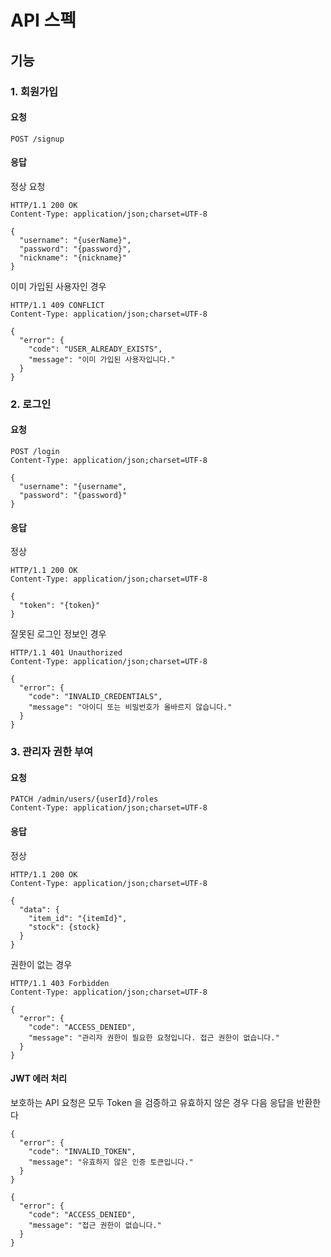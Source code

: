 # API 스펙

## 기능

### 1. 회원가입

#### 요청

```http request
POST /signup
```

#### 응답

정상 요청

```http
HTTP/1.1 200 OK
Content-Type: application/json;charset=UTF-8

{
  "username": "{userName}",
  "password": "{password}",
  "nickname": "{nickname}"
}
```

이미 가입된 사용자인 경우

```http
HTTP/1.1 409 CONFLICT
Content-Type: application/json;charset=UTF-8

{
  "error": {
    "code": "USER_ALREADY_EXISTS",
    "message": "이미 가입된 사용자입니다."
  }
}
```

### 2. 로그인

#### 요청

```http request
POST /login
Content-Type: application/json;charset=UTF-8

{
  "username": "{username",
  "password": "{password}"
}
```

#### 응답

정상

```http request
HTTP/1.1 200 OK
Content-Type: application/json;charset=UTF-8

{
  "token": "{token}"
}
```

잘못된 로그인 정보인 경우

```http
HTTP/1.1 401 Unauthorized
Content-Type: application/json;charset=UTF-8

{
  "error": {
    "code": "INVALID_CREDENTIALS",
    "message": "아이디 또는 비밀번호가 올바르지 않습니다."
  }
}
```

### 3. 관리자 권한 부여

#### 요청

```http request
PATCH /admin/users/{userId}/roles
Content-Type: application/json;charset=UTF-8
```

#### 응답

정상

```http request
HTTP/1.1 200 OK
Content-Type: application/json;charset=UTF-8

{
  "data": {
    "item_id": "{itemId}",
    "stock": {stock}
  }
}
```

권한이 없는 경우

```http
HTTP/1.1 403 Forbidden
Content-Type: application/json;charset=UTF-8

{
  "error": {
    "code": "ACCESS_DENIED",
    "message": "관리자 권한이 필요한 요청입니다. 접근 권한이 없습니다."
  }
}
```

#### JWT 에러 처리

보호하는 API 요청은 모두 Token 을 검증하고 유효하지 않은 경우 다음 응답을 반환한다

```http
{
  "error": {
    "code": "INVALID_TOKEN",
    "message": "유효하지 않은 인증 토큰입니다."
  }
}
```

```http request
{
  "error": {
    "code": "ACCESS_DENIED",
    "message": "접근 권한이 없습니다."
  }
}
```
